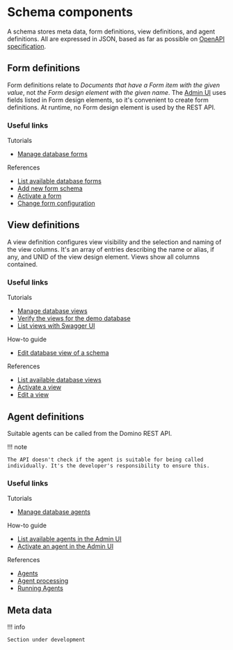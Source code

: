 # Schema components

<!--Make yourself familiar with [Schema and Scope](schemascope.md) to make full use of this article.-->

A schema stores meta data, form definitions, view definitions, and agent definitions. All are expressed in JSON, based as far as possible on [OpenAPI specification](https://swagger.io/specification/).

## Form definitions

Form definitions relate to *Documents that have a Form item with the given value*, not *the Form design element with the given name*. The [Admin UI](../usingwebui/index.md) uses fields listed in Form design elements, so it's convenient to create form definitions. At runtime, no Form design element is used by the REST API.

### Useful links

Tutorials

- [Manage database forms](../../tutorial/adminui.md#manage-database-forms)

References

- [List available database forms](../usingwebui/schemaui.md#list-available-database-forms)
- [Add new form schema](../usingwebui/schemaui.md#add-new-form-schema)
- [Activate a form](../usingwebui/schemaui.md#activate-a-form)
- [Change form configuration](../usingwebui/schemaui.md#change-form-configuration)

## View definitions

A view definition configures view visibility and the selection and naming of the view columns. It's an array of entries describing the name or alias, if any, and UNID of the view design element. Views show all columns contained.

### Useful links

Tutorials

- [Manage database views](../../tutorial/adminui.md#manage-database-views)
- [Verify the views for the demo database](../../tutorial/postmancurl.md#verify-the-views-for-the-demo-database)
- [List views with Swagger UI](../../tutorial/swagger.md#list-views-with-swagger-ui)

How-to guide

- [Edit database view of a schema](../../howto/database/editviewcolumn.md)

References

- [List available database views](../usingwebui/schemaui.md#list-available-database-views)
- [Activate a view](../usingwebui/schemaui.md#activate-a-view)
- [Edit a view](../usingwebui/schemaui.md#edit-a-view)

## Agent definitions

Suitable agents can be called from the Domino REST API.

!!! note

    The API doesn't check if the agent is suitable for being called individually. It's the developer's responsibility to ensure this.

### Useful links

Tutorials

- [Manage database agents](../../tutorial/adminui.md#manage-database-agents)

How-to guide

- [List available agents in the Admin UI](../usingwebui/schemaui.md#list-available-database-agents)
- [Activate an agent in the Admin UI](../usingwebui/schemaui.md#activate-an-agent)

References

- [Agents](https://help.hcl-software.com/dom_designer/14.0.0/basic/H_ABOUT_DESIGNING_AGENTS.html)
- [Agent processing](../../topicguides/agents.md)
- [Running Agents](../../topicguides/agents.md#running-agents)

## Meta data

!!! info

    Section under development

<!--## Let's connect

"feedback.md"-->
